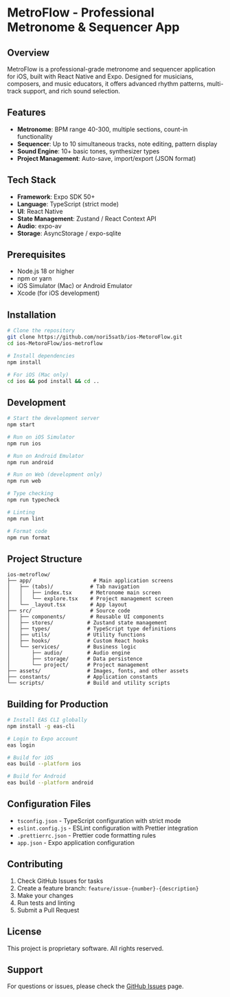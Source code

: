 # MetroFlow - Professional Metronome & Sequencer App

## Overview

MetroFlow is a professional-grade metronome and sequencer application for iOS, built with React Native and Expo. Designed for musicians, composers, and music educators, it offers advanced rhythm patterns, multi-track support, and rich sound selection.

## Features

- **Metronome**: BPM range 40-300, multiple sections, count-in functionality
- **Sequencer**: Up to 10 simultaneous tracks, note editing, pattern display
- **Sound Engine**: 10+ basic tones, synthesizer types
- **Project Management**: Auto-save, import/export (JSON format)

## Tech Stack

- **Framework**: Expo SDK 50+
- **Language**: TypeScript (strict mode)
- **UI**: React Native
- **State Management**: Zustand / React Context API
- **Audio**: expo-av
- **Storage**: AsyncStorage / expo-sqlite

## Prerequisites

- Node.js 18 or higher
- npm or yarn
- iOS Simulator (Mac) or Android Emulator
- Xcode (for iOS development)

## Installation

```bash
# Clone the repository
git clone https://github.com/nori5satb/ios-MetoroFlow.git
cd ios-MetoroFlow/ios-metroflow

# Install dependencies
npm install

# For iOS (Mac only)
cd ios && pod install && cd ..
```

## Development

```bash
# Start the development server
npm start

# Run on iOS Simulator
npm run ios

# Run on Android Emulator
npm run android

# Run on Web (development only)
npm run web

# Type checking
npm run typecheck

# Linting
npm run lint

# Format code
npm run format
```

## Project Structure

```
ios-metroflow/
├── app/                    # Main application screens
│   ├── (tabs)/            # Tab navigation
│   │   ├── index.tsx      # Metronome main screen
│   │   └── explore.tsx    # Project management screen
│   └── _layout.tsx        # App layout
├── src/                   # Source code
│   ├── components/        # Reusable UI components
│   ├── stores/           # Zustand state management
│   ├── types/            # TypeScript type definitions
│   ├── utils/            # Utility functions
│   ├── hooks/            # Custom React hooks
│   └── services/         # Business logic
│       ├── audio/        # Audio engine
│       ├── storage/      # Data persistence
│       └── project/      # Project management
├── assets/               # Images, fonts, and other assets
├── constants/            # Application constants
└── scripts/              # Build and utility scripts
```

## Building for Production

```bash
# Install EAS CLI globally
npm install -g eas-cli

# Login to Expo account
eas login

# Build for iOS
eas build --platform ios

# Build for Android
eas build --platform android
```

## Configuration Files

- `tsconfig.json` - TypeScript configuration with strict mode
- `eslint.config.js` - ESLint configuration with Prettier integration
- `.prettierrc.json` - Prettier code formatting rules
- `app.json` - Expo application configuration

## Contributing

1. Check GitHub Issues for tasks
2. Create a feature branch: `feature/issue-{number}-{description}`
3. Make your changes
4. Run tests and linting
5. Submit a Pull Request

## License

This project is proprietary software. All rights reserved.

## Support

For questions or issues, please check the [GitHub Issues](https://github.com/nori5satb/ios-MetoroFlow/issues) page.